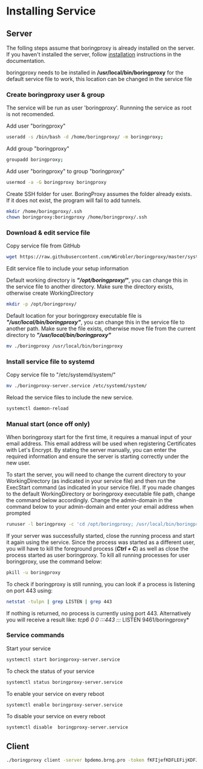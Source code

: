 # Installing Service

## Server

The folling steps assume that boringproxy is already installed on the server. If you haven't installed the server, follow [installation](https://boringproxy.io/installation/) instructions in the documentation.

boringproxy needs to be installed in **/usr/local/bin/boringproxy** for the default service file to work, this location can be changed in the service file

### Create boringproxy user & group
The service will be run as user 'boringproxy'. Runnning the service as root is not recomended. 

Add user "boringproxy"
```bash
useradd -s /bin/bash -d /home/boringproxy/ -m boringproxy;
```

Add group "boringproxy"
```bash
groupadd boringproxy;
```

Add user "boringproxy" to group "boringproxy"
```bash
usermod -a -G boringproxy boringproxy
```

Create SSH folder for user. BoringProxy assumes the folder already exists. If it does not exist, the program will fail to add tunnels.
```bash
mkdir /home/boringproxy/.ssh
chown boringproxy:boringproxy /home/boringproxy/.ssh
```

### Download & edit service file

Copy service file from GitHub
```bash
wget https://raw.githubusercontent.com/WGrobler/boringproxy/master/systemd/boringproxy-server.service
```

Edit service file to include your setup information

Default working directory is ***"/opt/boringproxy/"***, you can change this in the service file to another directory. 
Make sure the directory exists, otherwise create WorkingDirectory
```bash
mkdir -p /opt/boringproxy/
```

Default location for your boringproxy executable file is ***"/usr/local/bin/boringproxy"***, you can change this in the service file to another path.
Make sure the file exists, otherwise move file from the current directory to ***"/usr/local/bin/boringproxy"***
```bash
mv ./boringproxy /usr/local/bin/boringproxy
```

### Install service file to systemd

Copy service file to "/etc/systemd/system/"
```bash
mv ./boringproxy-server.service /etc/systemd/system/
```
Reload the service files to include the new service.
```bash
systemctl daemon-reload
```

### Manual start (once off only)
When boringproxy start for the first time, it requires a manual input of your email address. This email address will be used when registering Certificates with Let's Encrypt.
By stating the server manually, you can enter the required information and ensure the server is starting correctly under the new user. 

To start the server, you will need to change the current directory to your WorkingDirectory (as indicated in your service file) and then run the ExecStart command (as indicated in your service file). If you made changes to the default WorkingDirectory or boringproxy executable file path, change the command below accordingly. 
Change the admin-domain in the command below to your admin-domain and enter your email address when prompted
```bash
runuser -l boringproxy -c 'cd /opt/boringproxy; /usr/local/bin/boringproxy server -admin-domain bp.example.com'
```

If your server was successfully started, close the running process and start it again using the service. Since the process was started as a different user, you will have to kill the foreground process (***Ctrl + C***) as well as close the process started as user boringproxy. To kill all running processes for user boringproxy, use the command below:
```bash
pkill -u boringproxy
```

To check if boringproxy is still running, you can look if a process is listening on port 443 using:
```bash
netstat -tulpn | grep LISTEN | grep 443
```
If nothing is returned, no process is currently using port 443. Alternatively you will receive a result like:
*tcp6       0      0 :::443                  :::*                    LISTEN      9461/boringproxy*

### Service commands

Start your service
```bash
systemctl start boringproxy-server.service
```

To check the status of your service
```bash
systemctl status boringproxy-server.service
```

To enable your service on every reboot
```bash
systemctl enable boringproxy-server.service
```

To disable your service on every reboot
```bash
systemctl disable  boringproxy-server.service
```

## Client

```bash
./boringproxy client -server bpdemo.brng.pro -token fKFIjefKDFLEFijKDFJKELJF -client-name demo-client -user demo-user
```
